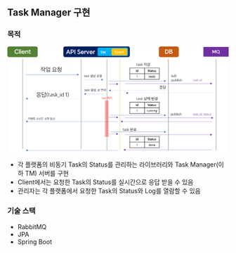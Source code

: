 ## Task Manager 구현
### 목적
![img_1.png](image/img_1.png)
- 각 플랫폼의 비동기 Task의 Status를 관리하는 라이브러리와 Task Manager(이하 TM) 서버를 구현
- Client에서는 요청한 Task의 Status를 실시간으로 응답 받을 수 있음
- 관리자는 각 플랫폼에서 요청한 Task의 Status와 Log를 열람할 수 있음

### 기술 스택
- RabbitMQ
- JPA
- Spring Boot
